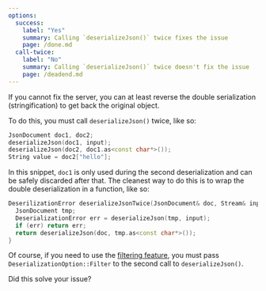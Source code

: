 ```yaml
---
options:
  success:
    label: "Yes"
    summary: Calling `deserializeJson()` twice fixes the issue
    page: /done.md
  call-twice:
    label: "No"
    summary: Calling `deserializeJson()` twice doesn't fix the issue
    page: /deadend.md
---
```


If you cannot fix the server, you can at least reverse the double serialization (stringification) to get back the original object.

To do this, you must call `deserializeJson()` twice, like so:

```c++
JsonDocument doc1, doc2;
deserializeJson(doc1, input);
deserializeJson(doc2, doc1.as<const char*>());
String value = doc2["hello"];
```

In this snippet, `doc1` is only used during the second deserialization and can be safely discarded after that.
The cleanest way to do this is to wrap the double deserialization in a function, like so:

```c++
DeserilizationError deserializeJsonTwice(JsonDocument& doc, Stream& input) {
  JsonDocument tmp;
  DeserializationError err = deserializeJson(tmp, input);
  if (err) return err;
  return deserializeJson(doc, tmp.as<const char*>());
}
```

Of course, if you need to use the [filtering feature](/news/2020/03/22/version-6-15-0/), you must pass `DeserializationOption::Filter` to the second call to `deserializeJson()`.

Did this solve your issue?
